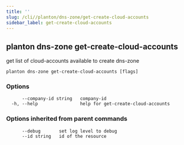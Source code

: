 ```yaml
---
title: ''
slug: /cli//planton/dns-zone/get-create-cloud-accounts
sidebar_label: get-create-cloud-accounts
---
```

## planton dns-zone get-create-cloud-accounts

get list of cloud-accounts available to create dns-zone

```
planton dns-zone get-create-cloud-accounts [flags]
```

### Options

```
      --company-id string   company-id
  -h, --help                help for get-create-cloud-accounts
```

### Options inherited from parent commands

```
      --debug       set log level to debug
      --id string   id of the resource
```

